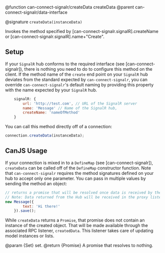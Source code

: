 @function can-connect-signalr/createData createData
@parent can-connect-signalr/data-interface

@signature `createData(instanceData)`

Invokes the method specified by [can-connect-signalr.signalR].createName or
[can-connect-signalr.signalR].name+"Create".

## Setup 
If your `SignalR` hub conforms to the required interface (see [can-connect-signalr]), there is nothing you need to 
do to configure this method on the client. If the method name of the `create` end point on your `SignalR` hub deviates from
the standard expected by `can-connect-signalr`, you can override `can-connect-signalr`'s default naming by providing
this property with the name expected by your `SignalR` hub.

```js
    signalR: {
        url: 'http://test.com', // URL of the SignalR server
        name: 'Message' // Name of the SignalR hub,
        createName: 'nameOfMethod'
    }
```

You can call this method directly off of a connection:

```js
connection.createData(instanceData);
```

## CanJS Usage

If your connection is mixed in to a `DefineMap` (see [can-connect-signalr]), `createData` can be called off of the 
`DefineMap` constructor function. Note that `can-connect-signalr` requires the method signatures
defined on your hub to accept only one parameter. You can pass in multiple values by sending the method
an object:

```js
// returns a promise that will be resolved once data is received by the Hub.
// Note: Data returned from the Hub will be received in the proxy listener.
new Message({
		text: 'Hi there!'
	}).save();
```

While `createData` returns a `Promise`, that promise does not contain an instance of the created object. That 
will be made available through the associated RPC listener, `createdData`. This listener takes care of updating
model instances or lists.

@param {Set} set.
@return {Promise<Object>} A promise that resolves to nothing.

    
